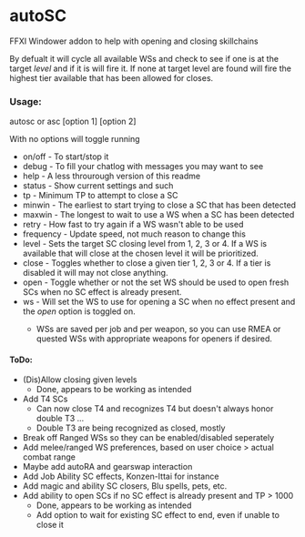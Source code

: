 # autoSC
FFXI Windower addon to help with opening and closing skillchains

By defualt it will cycle all available WSs and check to see if one is at the target *level* and if it is will fire it. If none at target level are found will fire the highest tier available that has been allowed for closes.  

### Usage:
autosc or asc [option 1] [option 2]

With no options will toggle running
* on/off - To start/stop it 
* debug - To fill your chatlog with messages you may want to see
* help - A less throurough version of this readme
* status - Show current settings and such
* tp <number> - Minimum TP to attempt to close a SC
* minwin <number> - The earliest to start trying to close a SC that has been detected
* maxwin <number> - The longest to wait to use a WS when a SC has been detected
* retry <number> - How fast to try again if a WS wasn't able to be used
* frequency <number> - Update speed, not much reason to change this
* level <number> - Sets the target SC closing level from 1, 2, 3 or 4. If a WS is available that will close at the chosen level it will be prioritized.
* close <number> - Toggles whether to close a given tier 1, 2, 3 or 4. If a tier is disabled it will may not close anything.
* open - Toggle whether or not the set WS should be used to open fresh SCs when no SC effect is already present.
* ws <ws name> - Will set the WS to use for opening a SC when no effect present and the _open_ option is toggled on.
  * WSs are saved per job and per weapon, so you can use RMEA or quested WSs with appropriate weapons for openers if desired.

#### ToDo:
* (Dis)Allow closing given levels
  * Done, appears to be working as intended
* Add T4 SCs
  * Can now close T4 and recognizes T4 but doesn't always honor double T3 ...
  * Double T3 are being recognized as closed, mostly
* Break off Ranged WSs so they can be enabled/disabled seperately
* Add melee/ranged WS preferences, based on user choice > actual combat range
* Maybe add autoRA and gearswap interaction
* Add Job Ability SC effects, Konzen-Ittai for instance
* Add magic and ability SC closers, Blu spells, pets, etc.
* Add ability to open SCs if no SC effect is already present and TP > 1000 
  * Done, appears to be working as intended
  * Add option to wait for existing SC effect to end, even if unable to close it
